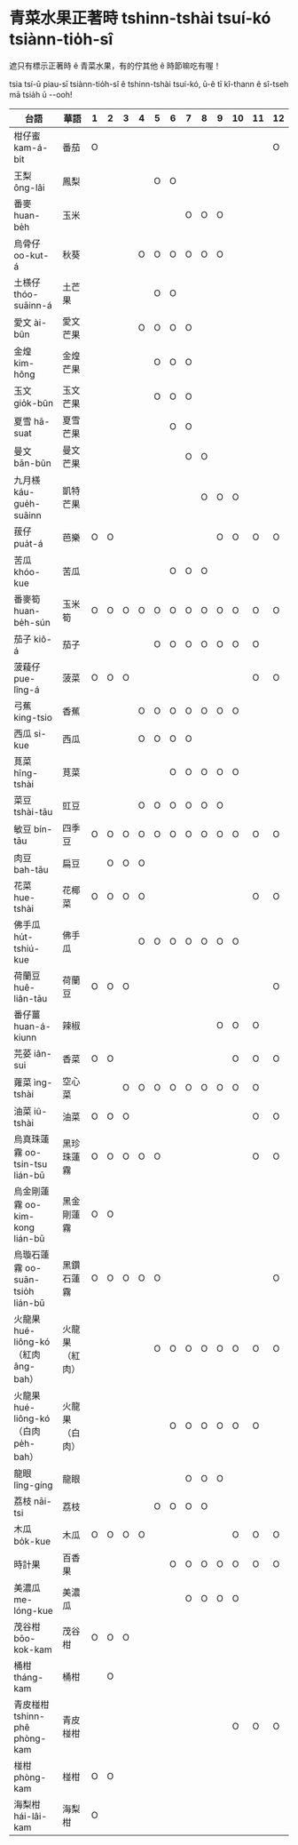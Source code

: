 # 青菜水果正著時 tshinn-tshài tsuí-kó tsiànn-tio̍h-sî

遮只有標示正著時 ê 青菜水果，有的佇其他 ê 時節嘛吃有喔！

tsia tsí-ū piau-sī tsiànn-tio̍h-sî ê tshinn-tshài tsuí-kó, ū-ê tī kî-thann ê sî-tseh mā tsia̍h ū --ooh!

| 台語                                | 華語           | 1 | 2 | 3 | 4 | 5 | 6 | 7 | 8 | 9 | 10 | 11 | 12 |
|-------------------------------------|----------------|---|---|---|---|---|---|---|---|---|----|----|----|
| 柑仔蜜 kam-á-bi̍t                    | 番茄           | O |   |   |   |   |   |   |   |   |    |    | O  |
| 王梨 ông-lâi                        | 鳳梨           |   |   |   |   | O | O |   |   |   |    |    |    |
| 番麥 huan-be̍h                       | 玉米           |   |   |   |   |   |   | O | O | O |    |    |    |
| 烏骨仔 oo-kut-á                     | 秋葵           |   |   |   | O | O | O | O | O | O |    |    |    |
| 土檨仔 thóo-suāinn-á                | 土芒果         |   |   |   |   | O | O |   |   |   |    |    |    |
| 愛文 ài-bûn                         | 愛文芒果       |   |   |   | O | O | O | O |   |   |    |    |    |
| 金煌 kim-hông                       | 金煌芒果       |   |   |   |   | O | O | O |   |   |    |    |    |
| 玉文 gio̍k-bûn                       | 玉文芒果       |   |   |   |   | O | O | O |   |   |    |    |    |
| 夏雪 hā-suat                        | 夏雪芒果       |   |   |   |   |   | O | O |   |   |    |    |    |
| 曼文 bān-bûn                        | 曼文芒果       |   |   |   |   |   |   | O | O |   |    |    |    |
| 九月檨 káu-gue̍h-suāinn              | 凱特芒果       |   |   |   |   |   |   |   | O | O | O  |    |    |
| 菝仔 pua̍t-á                         | 芭樂           | O | O |   |   |   |   |   |   | O | O  | O  | O  |
| 苦瓜 khóo-kue                       | 苦瓜           |   |   |   |   |   | O | O | O |   |    |    |    |
| 番麥筍 huan-be̍h-sún                 | 玉米筍         | O | O | O | O | O | O | O | O | O | O  | O  | O  |
| 茄子 kiô-á                          | 茄子           |   |   |   |   | O | O | O | O | O | O  | O  |    |
| 菠薐仔 pue-lîng-á                   | 菠菜           | O | O | O |   |   |   |   |   |   |    | O  | O  |
| 弓蕉 king-tsio                      | 香蕉           |   |   |   | O | O | O | O | O | O | O  |    |    |
| 西瓜 si-kue                         | 西瓜           |   |   |   | O | O | O | O |   |   |    |    |    |
| 莧菜 hīng-tshài                     | 莧菜           |   |   |   |   |   | O | O | O | O | O  |    |    |
| 菜豆 tshài-tāu                      | 豇豆           |   |   |   | O | O | O | O | O | O |    |    |    |
| 敏豆 bín-tāu                        | 四季豆         | O | O | O | O | O | O | O | O | O | O  | O  | O  |
| 肉豆 bah-tāu                        | 扁豆           |   | O | O | O |   |   |   |   |   |    |    |    |
| 花菜 hue-tshài                      | 花椰菜         | O | O | O | O |   |   |   |   |   |    | O  | O  |
| 佛手瓜 hu̍t-tshiú-kue                | 佛手瓜         |   |   |   | O | O | O | O | O | O | O  |    |    |
| 荷蘭豆 huê-liân-tāu                 | 荷蘭豆         | O | O | O |   |   |   |   |   |   |    |    | O  |
| 番仔薑 huan-á-kiunn                 | 辣椒           |   |   |   |   |   |   |   |   | O | O  | O  |    |
| 芫荽 iân-sui                        | 香菜           | O | O |   |   |   |   |   |   |   | O  | O  | O  |
| 蕹菜 ìng-tshài                      | 空心菜         |   |   | O | O | O | O | O | O | O | O  | O  |    |
| 油菜 iû-tshài                       | 油菜           | O | O | O |   |   |   |   |   |   |    | O  | O  |
| 烏真珠蓮霧 oo-tsin-tsu lián-bū      | 黑珍珠蓮霧     | O | O | O | O | O |   |   |   |   |    | O  | O  |
| 烏金剛蓮霧 oo-kim-kong lián-bū      | 黑金剛蓮霧     | O | O |   |   |   |   |   |   |   |    |    |    |
| 烏璇石蓮霧 oo-suān-tsio̍h lián-bū    | 黑鑽石蓮霧     | O | O | O | O | O |   |   |   |   |    |    | O  |
| 火龍果 hué-liông-kó（紅肉 âng-bah） | 火龍果（紅肉） |   |   |   |   | O | O | O | O | O | O  | O  | O  |
| 火龍果 hué-liông-kó（白肉 pe̍h-bah） | 火龍果（白肉） |   |   |   |   |   | O | O | O | O | O  | O  |    |
| 龍眼 lîng-gíng                      | 龍眼           |   |   |   |   |   |   | O | O | O |    |    |    |
| 荔枝 nāi-tsi                        | 荔枝           |   |   |   |   | O | O | O | O |   |    |    |    |
| 木瓜 bo̍k-kue                        | 木瓜           | O | O | O | O |   |   |   |   |   | O  | O  | O  |
| 時計果                              | 百香果         |   |   |   |   |   | O | O | O | O | O  | O  | O  |
| 美濃瓜 me-lóng-kue                  | 美濃瓜         |   |   |   |   |   |   | O | O | O | O  |    |    |
| 茂谷柑 bōo-kok-kam                  | 茂谷柑         | O | O | O |   |   |   |   |   |   |    |    |    |
| 桶柑 tháng-kam                      | 桶柑           |   | O |   |   |   |   |   |   |   |    |    |    |
| 青皮椪柑 tshinn-phê phòng-kam       | 青皮椪柑       |   |   |   |   |   |   |   |   |   | O  | O  | O  |
| 椪柑 phòng-kam                      | 椪柑           | O | O |   |   |   |   |   |   |   |    |    |    |
| 海梨柑 hái-lâi-kam                  | 海梨柑         | O |   |   |   |   |   |   |   |   |    |    |    |
